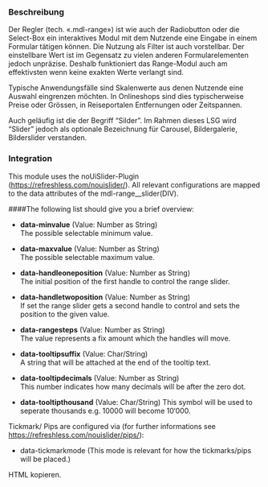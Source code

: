 ### Beschreibung
Der Regler (tech. «.mdl-range») ist wie auch der Radiobutton oder die Select-Box ein interaktives Modul mit dem Nutzende eine Eingabe in einem Formular tätigen können. Die Nutzung als Filter ist auch vorstellbar. Der einstellbare Wert ist im Gegensatz zu vielen anderen Formularelementen jedoch unpräzise. Deshalb funktioniert das Range-Modul auch am effektivsten wenn keine exakten Werte verlangt sind.  

Typische Anwendungsfälle sind Skalenwerte aus denen Nutzende eine Auswahl eingrenzen möchten. In Onlineshops sind dies typischerweise Preise oder Grössen, in Reiseportalen Entfernungen oder Zeitspannen.

Auch geläufig ist die der Begriff “Silder”.  Im Rahmen dieses LSG wird “Slider” jedoch als optionale Bezeichnung für Carousel, Bildergalerie, Bilderslider verstanden. 


### Integration
This module uses the noUiSlider-Plugin (https://refreshless.com/nouislider/). All relevant configurations are mapped 
to the data attributes of the mdl-range__slider(DIV). 

####The following list should give you a brief overview:

- **data-minvalue** (Value: Number as String)  
The possible selectable minimum value.

- **data-maxvalue** (Value: Number as String)  
The possible selectable maximum value.

- **data-handleoneposition** (Value: Number as String)  
The initial position of the first handle to control the range slider.

- **data-handletwoposition** (Value: Number as String)  
If set the range slider gets a second handle to control and sets the position to the given value.

- **data-rangesteps** (Value: Number as String)  
The value represents a fix amount which the handles will move.

- **data-tooltipsuffix** (Value: Char/String)  
A string that will be attached at the end of the tooltip text.

- **data-tooltipdecimals** (Value: Number as String)  
This number indicates how many decimals will be after the zero dot.

- **data-tooltipthousand** (Value: Char/String)
This symbol will be used to seperate thousands e.g. 10000 will become 10‘000.

Tickmark/ Pips are configured via (for further informations see https://refreshless.com/nouislider/pips/):
- data-tickmarkmode (This mode is relevant for how the tickmarks/pips will be placed.)


HTML kopieren.
